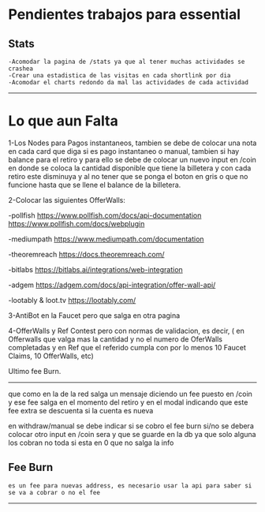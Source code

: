 # Pendientes trabajos para essential

  
## Stats
	-Acomodar la pagina de /stats ya que al tener muchas actividades se crashea
	-Crear una estadistica de las visitas en cada shortlink por dia 
	-Acomodar el charts redondo da mal las actividades de cada actividad

---

# Lo que aun Falta

   1-Los Nodes para Pagos instantaneos, tambien se debe de colocar una nota en cada card que diga si es pago instantaneo o manual,
   tambien si hay balance para el retiro y para ello se debe de colocar un nuevo input en /coin en donde se coloca la cantidad    disponible que tiene la billetera y con cada retiro este disminuya y al no tener que se ponga el boton en gris o que no funcione hasta que se llene el balance de la billetera.
   
   2-Colocar las siguientes OfferWalls:

   -pollfish
https://www.pollfish.com/docs/api-documentation
https://www.pollfish.com/docs/webplugin

   -mediumpath
https://www.mediumpath.com/documentation

   -theoremreach
https://docs.theoremreach.com/

   -bitlabs
https://bitlabs.ai/integrations/web-integration

   -adgem
https://adgem.com/docs/api-integration/offer-wall-api/

   -lootably & loot.tv
https://lootably.com/

   3-AntiBot en la Faucet pero que salga en otra pagina

   4-OfferWalls y Ref Contest pero con normas de validacion, es decir, ( en Offerwalls que valga mas la cantidad y no el numero de OferWalls completadas y en Ref que el referido cumpla con por lo menos 10 Faucet Claims, 10 OfferWalls, etc)
   
   
   Ultimo fee Burn.
   
  
----------------------------------------------------   
que como en la de la red salga un mensaje diciendo un fee puesto en /coin y ese fee salga en el momento del retiro y en el modal indicando que este fee extra se descuenta si la cuenta es nueva

en withdraw/manual se debe indicar si se cobro el fee burn si/no
se debera colocar otro input en /coin sera y que se guarde en la db ya que solo alguna los cobran no toda
si esta en 0 que no salga la info


## Fee Burn
	es un fee para nuevas address, es necesario usar la api para saber si se va a cobrar o no el fee

---









